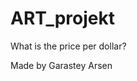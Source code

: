 # ART_projekt
<html lang="en">
<head>
    <meta charset="UTF-8">
    <meta name="viewport" content="width=device-width, initial-scale=1.0">
</head>
<body>
    <p>What is the price per dollar?</p>
    <p>Made by Garastey Arsen</p>
</body>
</html>




